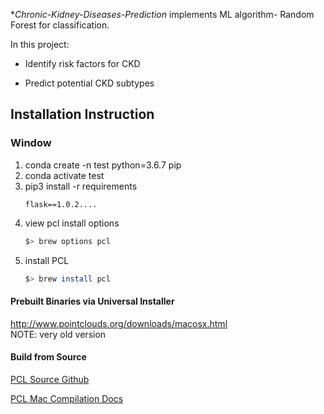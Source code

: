 

**Chronic-Kidney-Diseases-Prediction* implements ML algorithm- Random Forest for classification. 

In this project:

- Identify risk factors for CKD 

- Predict potential CKD subtypes


## Installation Instruction

### Window 
1. conda create -n test python=3.6.7 pip
2. conda activate test
3. pip3 install -r requirements
	```scikit-learn==0.23.0
	flask==1.0.2....
4. view pcl install options
	```bash
	$> brew options pcl
	```
5. install PCL 
	```bash
	$> brew install pcl
	```

#### Prebuilt Binaries via Universal Installer
http://www.pointclouds.org/downloads/macosx.html  
NOTE: very old version 

#### Build from Source

[PCL Source Github](https://github.com/PointCloudLibrary/pcl)

[PCL Mac Compilation Docs](http://www.pointclouds.org/documentation/tutorials/compiling_pcl_macosx.php)

